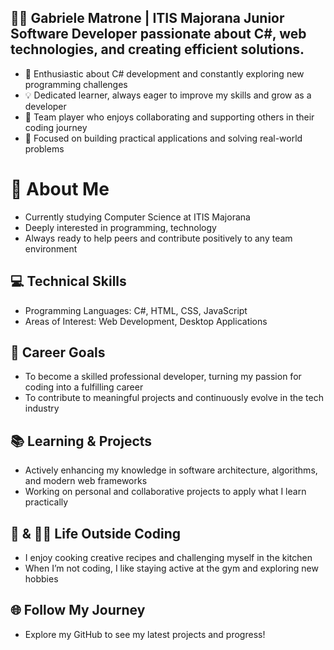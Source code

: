 ## 🙋‍♂️ Gabriele Matrone | ITIS Majorana Junior Software Developer passionate about C#, web technologies, and creating efficient solutions.



- 🚀 Enthusiastic about C# development and constantly exploring new programming challenges  
- 💡 Dedicated learner, always eager to improve my skills and grow as a developer  
- 🤝 Team player who enjoys collaborating and supporting others in their coding journey  
- 🌟 Focused on building practical applications and solving real-world problems  

# 👋 About Me

- Currently studying Computer Science at ITIS Majorana  
- Deeply interested in programming, technology 
- Always ready to help peers and contribute positively to any team environment  

## 💻 Technical Skills

- Programming Languages: C#, HTML, CSS, JavaScript  
- Areas of Interest: Web Development, Desktop Applications 

## 🎯 Career Goals

- To become a skilled professional developer, turning my passion for coding into a fulfilling career  
- To contribute to meaningful projects and continuously evolve in the tech industry  

## 📚 Learning & Projects

- Actively enhancing my knowledge in software architecture, algorithms, and modern web frameworks  
- Working on personal and collaborative projects to apply what I learn practically  

## 🍝 & 🏋️‍♂️ Life Outside Coding

- I enjoy cooking creative recipes and challenging myself in the kitchen  
- When I’m not coding, I like staying active at the gym and exploring new hobbies  

## 🌐 Follow My Journey

- Explore my GitHub to see my latest projects and progress!
